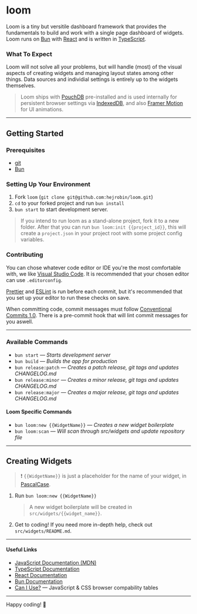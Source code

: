 # loom

Loom is a tiny but versitile dashboard framework that provides the fundamentals to build and work with a single page dashboard of widgets. Loom runs on [Bun](https://bun.sh/) with [React](https://react.dev/) and is written in [TypeScript](https://www.typescriptlang.org/).

### What To Expect

Loom will not solve all your problems, but will handle (most) of the visual aspects of creating widgets and managing layout states among other things. Data sources and individial settings is entirely up to the widgets themselves.

> Loom ships with [PouchDB](https://pouchdb.com/) pre-installed and is used internally for persistent browser settings via [IndexedDB](https://developer.mozilla.org/en-US/docs/Web/API/IndexedDB_API), and also [Framer Motion](https://www.framer.com/motion/) for UI animations.

---

## Getting Started

### Prerequisites

- [git](https://git-scm.com/)
- [Bun](https://bun.sh/)

### Setting Up Your Environment

1. Fork `loom` (`git clone git@github.com:hejrobin/loom.git`)
2. `cd` to your forked project and run `bun install`
3. `bun start` to start development server.

> If you intend to run loom as a stand-alone project, fork it to a new folder. After that you can run `bun loom:init {{project_id}}`, this will create a `project.json` in your project root with some project config variables.

### Contributing

You can chose whatever code editor or IDE you're the most comfortable with, we like [Visual Studio Code](https://code.visualstudio.com/). It is recommended that your chosen editor can use `.editorconfig`.

[Prettier](https://prettier.io/) and [ESLint](https://eslint.org) is run before each commit, but it's recommended that you set up your editor to run these checks on save.

When committing code, commit messages must follow [Conventional Commits 1.0](https://www.conventionalcommits.org/). There is a pre-commit hook that will lint commit messages for you aswell.

---

### Available Commands

- `bun start` — _Starts development server_
- `bun build` — _Builds the app for production_
- `bun release:patch` — _Creates a patch release, git tags and updates CHANGELOG.md_
- `bun release:minor` — _Creates a minor release, git tags and updates CHANGELOG.md_
- `bun release:major` — _Creates a major release, git tags and updates CHANGELOG.md_

#### Loom Specific Commands

- `bun loom:new {{WidgetName}}` — _Creates a new widget boilerplate_
- `bun loom:scan` — _Will scan through src/widgets and update repository file_

---

## Creating Widgets

> :exclamation: `{{WidgetName}}` is just a placeholder for the name of your widget, in [PascalCase](https://en.wikipedia.org/wiki/Camel_case).

1. Run `bun loom:new {{WidgetName}}`
	> A new widget boilerplate will be created in `src/widgets/{{widget_name}}`.
2. Get to coding! If you need more in-depth help, check out `src/widgets/README.md`.

---

#### Useful Links

- [JavaScript Documentation (MDN)](https://developer.mozilla.org/en-US/docs/Web/JavaScript)
- [TypeScript Documentation](https://www.typescriptlang.org/docs/)
- [React Documentation](https://reactjs.org/docs/getting-started.html)
- [Bun Documentation](https://bun.sh/docs)
- [Can I Use?](https://caniuse.com/) — JavaScript & CSS browser compability tables

---

Happy coding! 🥳
